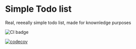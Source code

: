 # Simple Todo list

Real, reeeally simple todo list, made for knownledge purposes

![CI badge](https://github.com/LuscasLeo/simple-todo-list/workflows/CI/badge.svg)

[![codecov](https://codecov.io/gh/LuscasLeo/simple-todo-list/branch/master/graph/badge.svg?token=XM137IBUFR)](https://codecov.io/gh/LuscasLeo/simple-todo-list)

